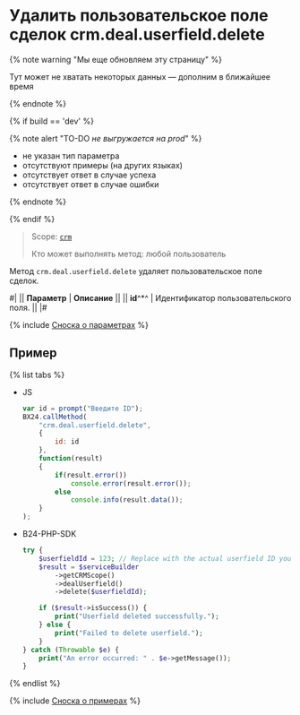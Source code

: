 # Удалить пользовательское поле сделок crm.deal.userfield.delete

{% note warning "Мы еще обновляем эту страницу" %}

Тут может не хватать некоторых данных — дополним в ближайшее время

{% endnote %}

{% if build == 'dev' %}

{% note alert "TO-DO _не выгружается на prod_" %}

- не указан тип параметра
- отсутствуют примеры (на других языках)
- отсутствует ответ в случае успеха
- отсутствует ответ в случае ошибки

{% endnote %}

{% endif %}

> Scope: [`crm`](../../../scopes/permissions.md)
>
> Кто может выполнять метод: любой пользователь

Метод `crm.deal.userfield.delete` удаляет пользовательское поле сделок.

#|
|| **Параметр** | **Описание** ||
|| **id**^*^ | Идентификатор пользовательского поля. ||
|#

{% include [Сноска о параметрах](../../../../_includes/required.md) %}

## Пример

{% list tabs %}

- JS

    ```js
    var id = prompt("Введите ID");
    BX24.callMethod(
        "crm.deal.userfield.delete",
        {
            id: id
        },
        function(result)
        {
            if(result.error())
                console.error(result.error());
            else
                console.info(result.data());
        }
    );
    ```

- B24-PHP-SDK

    ```php
    try {
        $userfieldId = 123; // Replace with the actual userfield ID you want to delete
        $result = $serviceBuilder
            ->getCRMScope()
            ->dealUserfield()
            ->delete($userfieldId);

        if ($result->isSuccess()) {
            print("Userfield deleted successfully.");
        } else {
            print("Failed to delete userfield.");
        }
    } catch (Throwable $e) {
        print("An error occurred: " . $e->getMessage());
    }
    ```

{% endlist %}

{% include [Сноска о примерах](../../../../_includes/examples.md) %}